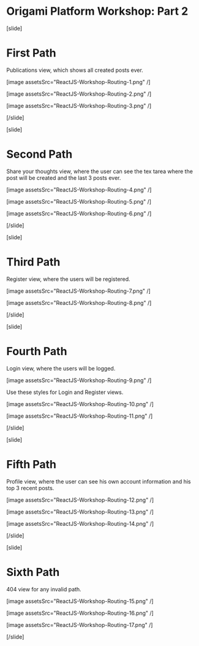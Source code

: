 # Origami Platform Workshop: Part 2

[slide]
# First Path

Publications view, which shows all created posts ever.

[image assetsSrc="ReactJS-Workshop-Routing-1.png" /]

[image assetsSrc="ReactJS-Workshop-Routing-2.png" /]

[image assetsSrc="ReactJS-Workshop-Routing-3.png" /]

[/slide]

[slide]
# Second Path

Share your thoughts view, where the user can see the tex tarea where the post will be created and the last 3 posts ever.

[image assetsSrc="ReactJS-Workshop-Routing-4.png" /]

[image assetsSrc="ReactJS-Workshop-Routing-5.png" /]

[image assetsSrc="ReactJS-Workshop-Routing-6.png" /]

[/slide]

[slide]
# Third Path

Register view, where the users will be registered.

[image assetsSrc="ReactJS-Workshop-Routing-7.png" /]

[image assetsSrc="ReactJS-Workshop-Routing-8.png" /]

[/slide]

[slide]
# Fourth Path

Login view, where the users will be logged.

[image assetsSrc="ReactJS-Workshop-Routing-9.png" /]

Use these styles for Login and Register views.

[image assetsSrc="ReactJS-Workshop-Routing-10.png" /]

[image assetsSrc="ReactJS-Workshop-Routing-11.png" /]

[/slide]

[slide]
# Fifth Path

Profile view, where the user can see his own account information and his top 3 recent posts.

[image assetsSrc="ReactJS-Workshop-Routing-12.png" /]

[image assetsSrc="ReactJS-Workshop-Routing-13.png" /]

[image assetsSrc="ReactJS-Workshop-Routing-14.png" /]

[/slide]

[slide]
# Sixth Path

404 view for any invalid path.

[image assetsSrc="ReactJS-Workshop-Routing-15.png" /]

[image assetsSrc="ReactJS-Workshop-Routing-16.png" /]

[image assetsSrc="ReactJS-Workshop-Routing-17.png" /]

[/slide]